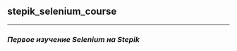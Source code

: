 ## stepik_selenium_course
________________________________________________________________
### _Первое изучение Selenium на Stepik_
